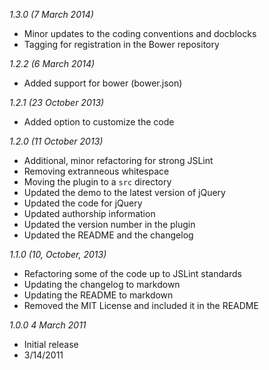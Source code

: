 _1.3.0 (7 March 2014)_
* Minor updates to the coding conventions and docblocks
* Tagging for registration in the Bower repository

_1.2.2 (6 March 2014)_

* Added support for bower (bower.json)

_1.2.1 (23 October 2013)_

* Added option to customize the code

_1.2.0 (11 October 2013)_

* Additional, minor refactoring for strong JSLint
* Removing extranneous whitespace
* Moving the plugin to a `src` directory
* Updated the demo to the latest version of jQuery
* Updated the code for jQuery
* Updated authorship information
* Updated the version number in the plugin
* Updated the README and the changelog

_1.1.0 (10, October, 2013)_

* Refactoring some of the code up to JSLint standards
* Updating the changelog to markdown
* Updating the README to markdown
* Removed the MIT License and included it in the README

_1.0.0 4 March 2011_

* Initial release
* 3/14/2011